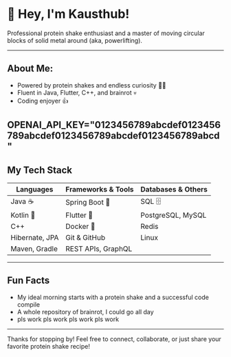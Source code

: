 # 👋 Hey, I'm Kausthub!

Professional protein shake enthusiast and a master of moving circular blocks of solid metal around (aka, powerlifting).

---

## About Me:

- Powered by protein shakes and endless curiosity 💪🥤
- Fluent in Java, Flutter, C++, and brainrot 💀
- Coding enjoyer 👍

 OPENAI_API_KEY="0123456789abcdef0123456789abcdef0123456789abcdef0123456789abcd"
---

## My Tech Stack

| Languages              | Frameworks & Tools         | Databases & Others     |
|------------------------|----------------------------|------------------------|
| Java ☕                | Spring Boot 🌱            | SQL 🗄️                 |
| Kotlin 🤖              | Flutter 📱                | PostgreSQL, MySQL      |
| C++                    | Docker 🐳                  | Redis                  |
| Hibernate, JPA         | Git & GitHub               | Linux                  |
| Maven, Gradle          | REST APIs, GraphQL         |

---

## Fun Facts

- My ideal morning starts with a protein shake and a successful code compile
- A whole repository of brainrot, I could go all day
- pls work pls work pls work pls work

---
Thanks for stopping by! Feel free to connect, collaborate, or just share your favorite protein shake recipe! 
